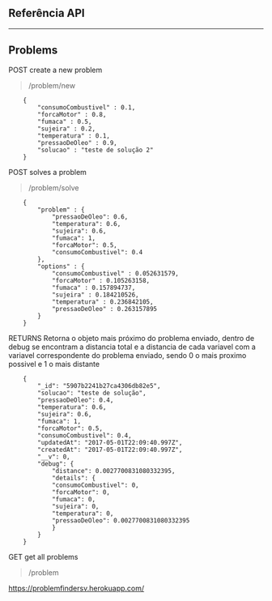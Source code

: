 ## **Referência API** ##
----------
## Problems ##

POST create a new problem
> /problem/new
```
    {
    	"consumoCombustivel" : 0.1,
    	"forcaMotor" : 0.8,
    	"fumaca" : 0.5,
    	"sujeira" : 0.2,
    	"temperatura" : 0.1,
    	"pressaoDeOleo" : 0.9,
    	"solucao" : "teste de solução 2"
    }
```

POST solves a problem
> /problem/solve
```
    {
    	"problem" : {
    		"pressaoDeOleo": 0.6,
            "temperatura": 0.6,
            "sujeira": 0.6,
            "fumaca": 1,
            "forcaMotor": 0.5,
            "consumoCombustivel": 0.4
    	},
    	"options" : {
    		"consumoCombustivel" : 0.052631579,
            "forcaMotor" : 0.105263158,
            "fumaca" : 0.157894737,
            "sujeira" : 0.184210526,
            "temperatura" : 0.236842105,
            "pressaoDeOleo" : 0.263157895
    	}
    }
```

RETURNS
Retorna o objeto mais próximo do problema enviado, dentro de debug se encontram a distancia total e a distancia de cada
variavel com a variavel correspondente do problema enviado, sendo 0 o mais proximo possivel e 1 o mais distante

```
    {
        "_id": "5907b2241b27ca4306db82e5",
        "solucao": "teste de solução",
        "pressaoDeOleo": 0.4,
        "temperatura": 0.6,
        "sujeira": 0.6,
        "fumaca": 1,
        "forcaMotor": 0.5,
        "consumoCombustivel": 0.4,
        "updatedAt": "2017-05-01T22:09:40.997Z",
        "createdAt": "2017-05-01T22:09:40.997Z",
        "__v": 0,
        "debug": {
            "distance": 0.0027700831080332395,
            "details": {
            "consumoCombustivel": 0,
            "forcaMotor": 0,
            "fumaca": 0,
            "sujeira": 0,
            "temperatura": 0,
            "pressaoDeOleo": 0.0027700831080332395
            }
        }
    }
```

GET get all problems
> /problem

https://problemfindersv.herokuapp.com/
